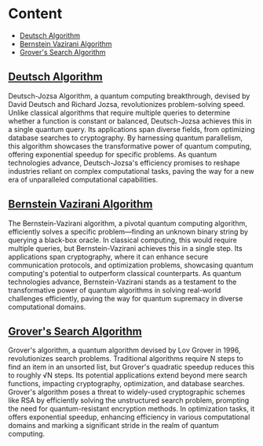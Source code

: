 # Content
<nav>
  <ul>
      <li><a href="#section1">Deutsch Algorithm</a></li>
      <li><a href="#section2">Bernstein Vazirani Algorithm</a></li>
      <li><a href="#section3">Grover's Search Algorithm</a></li>
  </ul>
</nav>
    
<section id="section1">
    <h2>
        <a href="Deustch-algo.ipynb">Deutsch Algorithm</a>
    </h2>
    <p>Deutsch-Jozsa Algorithm, a quantum computing breakthrough, devised by David Deutsch and Richard Jozsa, revolutionizes problem-solving speed. Unlike classical algorithms that require multiple queries to determine whether a function is constant or balanced, Deutsch-Jozsa achieves this in a single quantum query. Its applications span diverse fields, from optimizing database searches to cryptography. By harnessing quantum parallelism, this algorithm showcases the transformative power of quantum computing, offering exponential speedup for specific problems. As quantum technologies advance, Deutsch-Jozsa's efficiency promises to reshape industries reliant on complex computational tasks, paving the way for a new era of unparalleled computational capabilities.</p>
</section>

<section id="section2">
    <h2>
        <a href="vazirani.ipynb">Bernstein Vazirani Algorithm</a>
    </h2>
    <p>The Bernstein-Vazirani algorithm, a pivotal quantum computing algorithm, efficiently solves a specific problem—finding an unknown binary string by querying a black-box oracle. In classical computing, this would require multiple queries, but Bernstein-Vazirani achieves this in a single step. Its applications span cryptography, where it can enhance secure communication protocols, and optimization problems, showcasing quantum computing's potential to outperform classical counterparts. As quantum technologies advance, Bernstein-Vazirani stands as a testament to the transformative power of quantum algorithms in solving real-world challenges efficiently, paving the way for quantum supremacy in diverse computational domains.</p>
</section>

<section id="section3">
    <h2>
        <a href="grover.ipynb">Grover's Search Algorithm</a>
    </h2>
    <p>Grover's algorithm, a quantum algorithm devised by Lov Grover in 1996, revolutionizes search problems. Traditional algorithms require N steps to find an item in an unsorted list, but Grover's quadratic speedup reduces this to roughly √N steps. Its potential applications extend beyond mere search functions, impacting cryptography, optimization, and database searches. Grover's algorithm poses a threat to widely-used cryptographic schemes like RSA by efficiently solving the unstructured search problem, prompting the need for quantum-resistant encryption methods. In optimization tasks, it offers exponential speedup, enhancing efficiency in various computational domains and marking a significant stride in the realm of quantum computing.</p>
</section>
